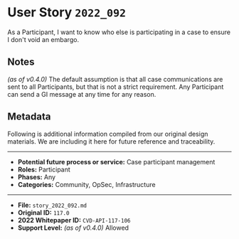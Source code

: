
# User Story `2022_092` #

<!-- story-start -->As a Participant, I want to know who else is participating in a case to ensure I don't void an embargo.<!-- story-end -->

## Notes ##

*(as of v0.4.0)*
The default assumption is that all case communications are sent to all Participants, but that is not a strict requirement. Any Participant can send a GI message at any time for any reason.

## Metadata ##

Following is additional information compiled from our original design materials.
We are including it here for future reference and traceability.

---

- **Potential future process or service:** Case participant management
- **Roles:** Participant
- **Phases:** Any
- **Categories:** Community, OpSec, Infrastructure

---

- **File:** `story_2022_092.md`
- **Original ID:** `117.0`
- **2022 Whitepaper ID:** `CVD-API-117-106`
- **Support Level:** *(as of v0.4.0)* Allowed
